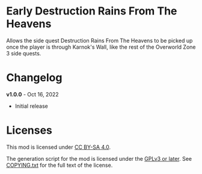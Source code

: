 Early Destruction Rains From The Heavens
========================================

Allows the side quest Destruction Rains From The Heavens to be picked up
once the player is through Karnok's Wall, like the rest of the Overworld
Zone 3 side quests.

Changelog
=========

**v1.0.0** - Oct 16, 2022
 * Initial release
 
Licenses
========

This mod is licensed under [CC BY-SA 4.0](https://creativecommons.org/licenses/by-sa/4.0/).

The generation script for the mod is licensed under the
[GPLv3 or later](https://www.gnu.org/licenses/quick-guide-gplv3.html).
See [COPYING.txt](../../COPYING.txt) for the full text of the license.

